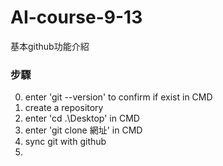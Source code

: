 # AI-course-9-13
基本github功能介紹

### 步驟
0. enter 'git --version' to confirm if exist in CMD
1. create a repository
2. enter 'cd .\Desktop' in CMD
3. enter 'git clone 網址' in CMD
4. sync git with github
5. 